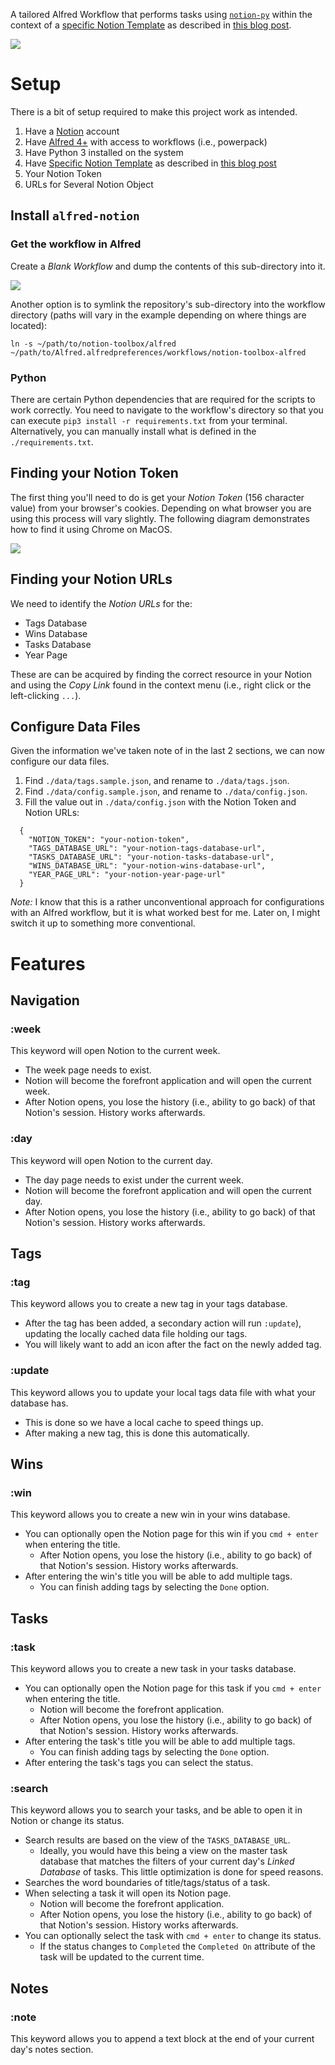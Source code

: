 A tailored Alfred Workflow that performs tasks using [`notion-py`](https://github.com/jamalex/notion-py) within the context of a [specific Notion Template](https://www.notion.so/Week-Template-0a7ac4d03082417c929176b5ea1df07e) as described in [this blog post](https://kevinjalbert.com/my-weekly-notion-setup/).

![](./alfred-notion-demo.gif)

# Setup

There is a bit of setup required to make this project work as intended.

1. Have a [Notion](https://www.notion.so/) account
2. Have [Alfred 4+](https://www.alfredapp.com/) with access to workflows (i.e., powerpack)
3. Have Python 3 installed on the system
4. Have [Specific Notion Template](https://www.notion.so/Week-Template-0a7ac4d03082417c929176b5ea1df07e) as described in [this blog post](https://kevinjalbert.com/my-weekly-notion-setup/)
5. Your Notion Token
6. URLs for Several Notion Object

## Install `alfred-notion`

### Get the workflow in Alfred

Create a _Blank Workflow_ and dump the contents of this sub-directory into it.

![](./workflow.png)

Another option is to symlink the repository's sub-directory into the workflow directory (paths will vary in the example depending on where things are located):

```
ln -s ~/path/to/notion-toolbox/alfred ~/path/to/Alfred.alfredpreferences/workflows/notion-toolbox-alfred
```

### Python

There are certain Python dependencies that are required for the scripts to work correctly. You need to navigate to the workflow's directory so that you can execute `pip3 install -r requirements.txt` from your terminal. Alternatively, you can manually install what is defined in the `./requirements.txt`.

## Finding your Notion Token

The first thing you'll need to do is get your _Notion Token_ (156 character value) from your browser's cookies. Depending on what browser you are using this process will vary slightly. The following diagram demonstrates how to find it using Chrome on MacOS.

![](./notion-token.png)

## Finding your Notion URLs

We need to identify the _Notion URLs_ for the:

- Tags Database
- Wins Database
- Tasks Database
- Year Page

These are can be acquired by finding the correct resource in your Notion and using the _Copy Link_ found in the context menu (i.e., right click or the left-clicking `...`).

## Configure Data Files

Given the information we've taken note of in the last 2 sections, we can now configure our data files.

1. Find `./data/tags.sample.json`, and rename to `./data/tags.json`.
2. Find `./data/config.sample.json`, and rename to `./data/config.json`.
3. Fill the value out in `./data/config.json` with the Notion Token and Notion URLs:

```
  {
    "NOTION_TOKEN": "your-notion-token",
    "TAGS_DATABASE_URL": "your-notion-tags-database-url",
    "TASKS_DATABASE_URL": "your-notion-tasks-database-url",
    "WINS_DATABASE_URL": "your-notion-wins-database-url",
    "YEAR_PAGE_URL": "your-notion-year-page-url"
  }
```

_Note:_ I know that this is a rather unconventional approach for configurations with an Alfred workflow, but it is what worked best for me. Later on, I might switch it up to something more conventional.

# Features

## Navigation

### :week

This keyword will open Notion to the current week.

- The week page needs to exist.
- Notion will become the forefront application and will open the current week.
- After Notion opens, you lose the history (i.e., ability to go back) of that Notion's session. History works afterwards.

### :day

This keyword will open Notion to the current day.

- The day page needs to exist under the current week.
- Notion will become the forefront application and will open the current day.
- After Notion opens, you lose the history (i.e., ability to go back) of that Notion's session. History works afterwards.

## Tags

### :tag

This keyword allows you to create a new tag in your tags database.

- After the tag has been added, a secondary action will run `:update`), updating the locally cached data file holding our tags.
- You will likely want to add an icon after the fact on the newly added tag.

### :update

This keyword allows you to update your local tags data file with what your database has.

- This is done so we have a local cache to speed things up.
- After making a new tag, this is done this automatically.

## Wins

### :win

This keyword allows you to create a new win in your wins database.

- You can optionally open the Notion page for this win if you `cmd + enter` when entering the title.
  - After Notion opens, you lose the history (i.e., ability to go back) of that Notion's session. History works afterwards.
- After entering the win's title you will be able to add multiple tags.
  - You can finish adding tags by selecting the `Done` option.

## Tasks

### :task

This keyword allows you to create a new task in your tasks database.

- You can optionally open the Notion page for this task if you `cmd + enter` when entering the title.
  - Notion will become the forefront application.
  - After Notion opens, you lose the history (i.e., ability to go back) of that Notion's session. History works afterwards.
- After entering the task's title you will be able to add multiple tags.
  - You can finish adding tags by selecting the `Done` option.
- After entering the task's tags you can select the status.

### :search

This keyword allows you to search your tasks, and be able to open it in Notion or change its status.

- Search results are based on the view of the `TASKS_DATABASE_URL`.
  - Ideally, you would have this being a view on the master task database that matches the filters of your current day's _Linked Database_ of tasks. This little optimization is done for speed reasons.
- Searches the word boundaries of title/tags/status of a task.
- When selecting a task it will open its Notion page.
  - Notion will become the forefront application.
  - After Notion opens, you lose the history (i.e., ability to go back) of that Notion's session. History works afterwards.
- You can optionally select the task with `cmd + enter` to change its status.
  - If the status changes to `Completed` the `Completed On` attribute of the task will be updated to the current time.

## Notes

### :note

This keyword allows you to append a text block at the end of your current day's notes section.
